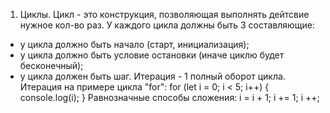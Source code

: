 1. Циклы. Цикл - это конструкция, позволяющая выполнять дейтсвие нужное кол-во раз.
У каждого цикла должны быть 3 составляющие:
- у цикла должно быть начало (старт, инициализация);
- у цикла должно быть условие остановки (иначе циклю будет бесконечный);
- у цикла должен быть шаг.
Итерация - 1 полный оборот цикла.
Итерация на примере цикла "for":
for (let i = 0; i < 5; i++) {
  console.log(i);
}
Равнозначные способы сложения:
  i = i + 1;
  i += 1;
  i ++;
